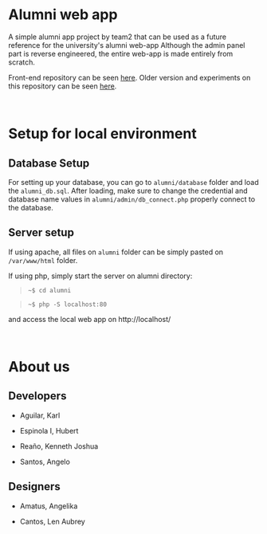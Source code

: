 # Alumni web app

A simple alumni app project by team2 that can be used as a future reference for the university's alumni web-app Although the admin panel part is reverse engineered, the entire web-app is made entirely from scratch.

Front-end repository can be seen [here](https://github.com/Sanjero20/alumni-app-ui). Older version and experiments on this repository can be seen [here](https://github.com/MrAgui/AlumniWeb).

<br>

# Setup for local environment
## Database Setup

For setting up your database, you can go to `alumni/database` folder and load the `alumni_db.sql`. After loading, make sure to change the credential and database name values in `alumni/admin/db_connect.php` properly connect to the database.

## Server setup

If using apache, all files on `alumni` folder can be simply pasted on `/var/www/html` folder.

If using php, simply start the server on alumni directory:

> `~$ cd alumni`

> `~$ php -S localhost:80`

and access the local web app on http://localhost/

<br>

# About us
## Developers

- Aguilar, Karl

- Espinola I, Hubert

- Reaño, Kenneth Joshua

- Santos, Angelo

## Designers

- Amatus, Angelika

- Cantos, Len Aubrey